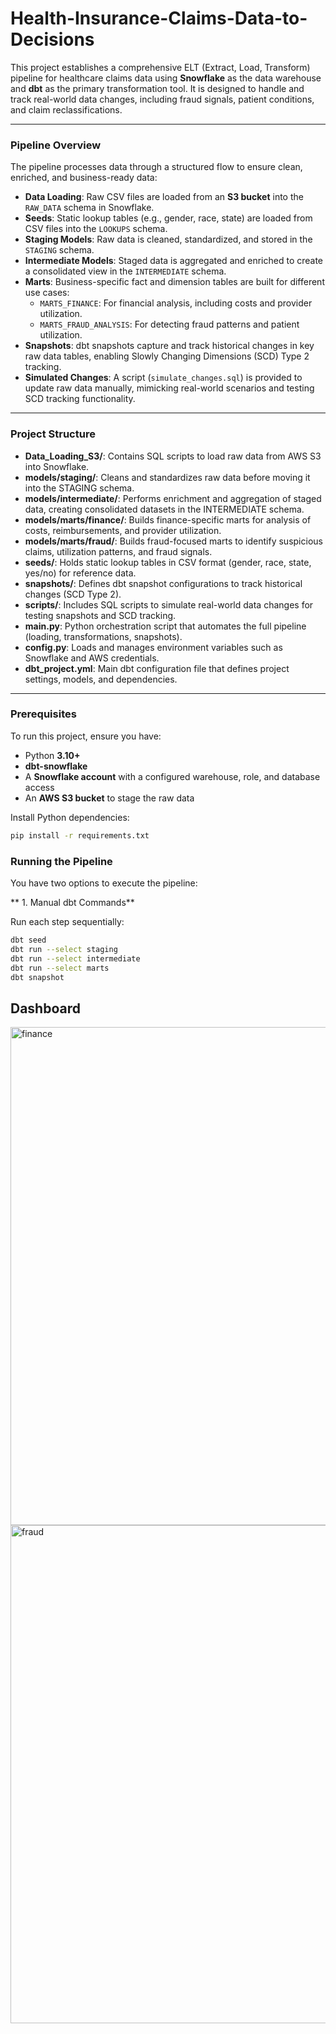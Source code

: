 # Health-Insurance-Claims-Data-to-Decisions

This project establishes a comprehensive ELT (Extract, Load, Transform) pipeline for healthcare claims data using **Snowflake** as the data warehouse and **dbt** as the primary transformation tool. It is designed to handle and track real-world data changes, including fraud signals, patient conditions, and claim reclassifications.

---

### Pipeline Overview

The pipeline processes data through a structured flow to ensure clean, enriched, and business-ready data:

- **Data Loading**: Raw CSV files are loaded from an **S3 bucket** into the `RAW_DATA` schema in Snowflake.  
- **Seeds**: Static lookup tables (e.g., gender, race, state) are loaded from CSV files into the `LOOKUPS` schema.  
- **Staging Models**: Raw data is cleaned, standardized, and stored in the `STAGING` schema.  
- **Intermediate Models**: Staged data is aggregated and enriched to create a consolidated view in the `INTERMEDIATE` schema.  
- **Marts**: Business-specific fact and dimension tables are built for different use cases:
  - `MARTS_FINANCE`: For financial analysis, including costs and provider utilization.  
  - `MARTS_FRAUD_ANALYSIS`: For detecting fraud patterns and patient utilization.  
- **Snapshots**: dbt snapshots capture and track historical changes in key raw data tables, enabling Slowly Changing Dimensions (SCD) Type 2 tracking.  
- **Simulated Changes**: A script (`simulate_changes.sql`) is provided to update raw data manually, mimicking real-world scenarios and testing SCD tracking functionality.  

---
### Project Structure

- **Data_Loading_S3/**: Contains SQL scripts to load raw data from AWS S3 into Snowflake.  
- **models/staging/**: Cleans and standardizes raw data before moving it into the STAGING schema.  
- **models/intermediate/**: Performs enrichment and aggregation of staged data, creating consolidated datasets in the INTERMEDIATE schema.  
- **models/marts/finance/**: Builds finance-specific marts for analysis of costs, reimbursements, and provider utilization.  
- **models/marts/fraud/**: Builds fraud-focused marts to identify suspicious claims, utilization patterns, and fraud signals.  
- **seeds/**: Holds static lookup tables in CSV format (gender, race, state, yes/no) for reference data.  
- **snapshots/**: Defines dbt snapshot configurations to track historical changes (SCD Type 2).  
- **scripts/**: Includes SQL scripts to simulate real-world data changes for testing snapshots and SCD tracking.  
- **main.py**: Python orchestration script that automates the full pipeline (loading, transformations, snapshots).  
- **config.py**: Loads and manages environment variables such as Snowflake and AWS credentials.  
- **dbt_project.yml**: Main dbt configuration file that defines project settings, models, and dependencies.  
---
### Prerequisites

To run this project, ensure you have:

- Python **3.10+**  
- **dbt-snowflake**  
- A **Snowflake account** with a configured warehouse, role, and database access  
- An **AWS S3 bucket** to stage the raw data  

Install Python dependencies:

```bash
pip install -r requirements.txt 
```

### Running the Pipeline

You have two options to execute the pipeline:

** 1. Manual dbt Commands**

Run each step sequentially:

```bash
dbt seed
dbt run --select staging
dbt run --select intermediate
dbt run --select marts
dbt snapshot
```
## Dashboard
<img width="1417" height="797" alt="finance" src="https://github.com/user-attachments/assets/2d26fae5-def0-4356-b309-d3552859fbba" />
<img width="1416" height="797" alt="fraud" src="https://github.com/user-attachments/assets/fe75717c-e14b-4902-a8a1-f48a60d29053" />

